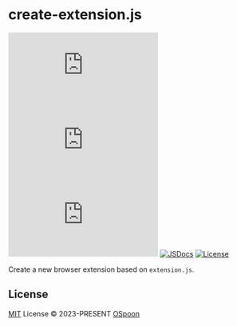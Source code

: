 # create-extension.js

[![npm version][npm-version-src]][npm-version-href]
[![npm downloads][npm-downloads-src]][npm-downloads-href]
[![bundle][bundle-src]][bundle-href]
[![JSDocs][jsdocs-src]][jsdocs-href]
[![License][license-src]][license-href]

Create a new browser extension based on `extension.js`.

## License

[MIT](./LICENSE) License © 2023-PRESENT [OSpoon](https://github.com/ospoon)

<!-- Badges -->
[npm-version-src]: https://img.shields.io/npm/v/create-extension.js?style=flat&colorA=080f12&colorB=1fa669
[npm-version-href]: https://npmjs.com/package/create-extension.js
[npm-downloads-src]: https://img.shields.io/npm/dm/create-extension.js?style=flat&colorA=080f12&colorB=1fa669
[npm-downloads-href]: https://npmjs.com/package/create-extension.js
[bundle-src]: https://img.shields.io/bundlephobia/minzip/create-extension.js?style=flat&colorA=080f12&colorB=1fa669&label=minzip
[bundle-href]: https://bundlephobia.com/result?p=create-extension.js
[license-src]: https://img.shields.io/github/license/ospoon/create-extension.js.svg?style=flat&colorA=080f12&colorB=1fa669
[license-href]: https://github.com/ospoon/create-extension.js/blob/main/LICENSE
[jsdocs-src]: https://img.shields.io/badge/jsdocs-reference-080f12?style=flat&colorA=080f12&colorB=1fa669
[jsdocs-href]: https://www.jsdocs.io/package/create-extension.js
